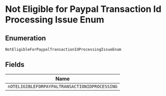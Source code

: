 
# Not Eligible for Paypal Transaction Id Processing Issue Enum

## Enumeration

`NotEligibleForPaypalTransactionIdProcessingIssueEnum`

## Fields

| Name |
|  --- |
| `nOTELIGIBLEFORPAYPALTRANSACTIONIDPROCESSING` |

